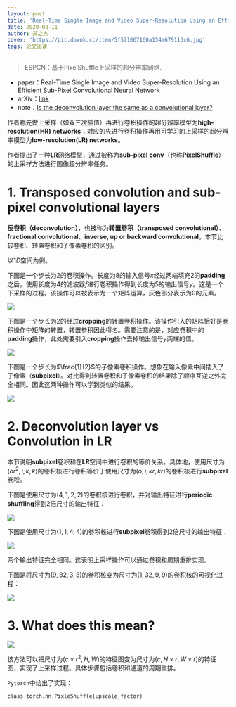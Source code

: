 ```yaml
---
layout: post
title: 'Real-Time Single Image and Video Super-Resolution Using an Efficient Sub-Pixel Convolutional Neural Network'
date: 2020-08-11
author: 郑之杰
cover: 'https://pic.downk.cc/item/5f571067160a154a679113c6.jpg'
tags: 论文阅读
---
```


> ESPCN：基于PixelShuffle上采样的超分辨率网络.

- paper：Real-Time Single Image and Video Super-Resolution Using an Efficient Sub-Pixel Convolutional Neural Network
- arXiv：[link](https://arxiv.org/abs/1609.05158)
- note：[Is the deconvolution layer the same as a convolutional layer?](https://arxiv.org/abs/1609.07009)

作者称先做上采样（如双三次插值）再进行卷积操作的超分辨率模型为**high-resolution(HR) networks**；对应的先进行卷积操作再用可学习的上采样的超分辨率模型为**low-resolution(LR) networks**。

作者提出了一种**LR**网络模型，通过被称为**sub-pixel conv**（也称**PixelShuffle**）的上采样方法进行图像超分辨率任务。

# 1. Transposed convolution and sub­pixel convolutional layers
**反卷积（deconvolution）**，也被称为**转置卷积（transposed convolutional）**、**fractional convolutional**、**inverse, up or backward convolutional**。本节比较卷积、转置卷积和子像素卷积的区别。

以$1D$空间为例。

下图是一个步长为$2$的卷积操作。长度为$8$的输入信号$x$经过两端填充$2$的**padding**之后，使用长度为$4$的滤波器$f$进行卷积操作得到长度为$5$的输出信号$y$。这是一个下采样的过程。该操作可以被表示为一个矩阵运算，灰色部分表示为$0$的元素。

![](https://pic.downk.cc/item/5f5716e6160a154a679297e7.jpg)

下图是一个步长为$2$的经过**cropping**的转置卷积操作。该操作引入的矩阵恰好是卷积操作中矩阵的转置，转置卷积因此得名。需要注意的是，对应卷积中的**padding**操作，此处需要引入**cropping**操作去掉输出信号$y$两端的值。

![](https://pic.downk.cc/item/5f571a46160a154a679367fb.jpg)

下图是一个步长为$\frac{1}{2}$的子像素卷积操作。想象在输入像素中间插入了子像素（**sub­pixel**）。对比得到转置卷积和子像素卷积的结果除了顺序互逆之外完全相同。因此这两种操作可以学到类似的结果。

![](https://pic.downk.cc/item/5f571a54160a154a67936ae2.jpg)

# 2. Deconvolution layer vs Convolution in LR
本节说明**sub­pixel**卷积和在**LR**空间中进行卷积的等价关系。具体地，使用尺寸为$(or^2,i,k,k)$的卷积核进行卷积等价于使用尺寸为$(o,i,kr,kr)$的卷积核进行**sub­pixel**卷积。

下图是使用尺寸为$(4,1,2,2)$的卷积核进行卷积，并对输出特征进行**periodic shuffling**得到$2$倍尺寸的输出特征：

![](https://pic.downk.cc/item/5f571e1d160a154a679447b1.jpg)

下图是使用尺寸为$(1,1,4,4)$的卷积核进行**sub­pixel**卷积得到$2$倍尺寸的输出特征：

![](https://pic.downk.cc/item/5f571e0d160a154a67944492.jpg)

两个输出特征完全相同。这表明上采样操作可以通过卷积和周期重排实现。

下图是将尺寸为$(9,32,3,3)$的卷积核变为尺寸为$(1,32,9,9)$的卷积核的可视化过程：

![](https://pic.downk.cc/item/5f571e64160a154a67945740.jpg)

# 3. What does this mean?

![](https://pic.downk.cc/item/5f571f93160a154a6794984c.jpg)

该方法可以把尺寸为$(c×r^2,H,W)$的特征图变为尺寸为$(c,H×r,W×r)$的特征图，实现了上采样过程。具体步骤包括卷积和通道的周期重排。

`Pytorch`中给出了实现：
```
class torch.nn.PixleShuffle(upscale_factor)
```
